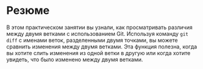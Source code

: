 # Резюме

В этом практическом занятии вы узнали, как просматривать различия между двумя ветками с использованием Git. Используя команду `git diff` с именами веток, разделенными двумя точками, вы можете сравнить изменения между двумя ветками. Эта функция полезна, когда вы хотите слить изменения из одной ветки в другую или когда хотите увидеть, что было изменено между двумя ветками.
